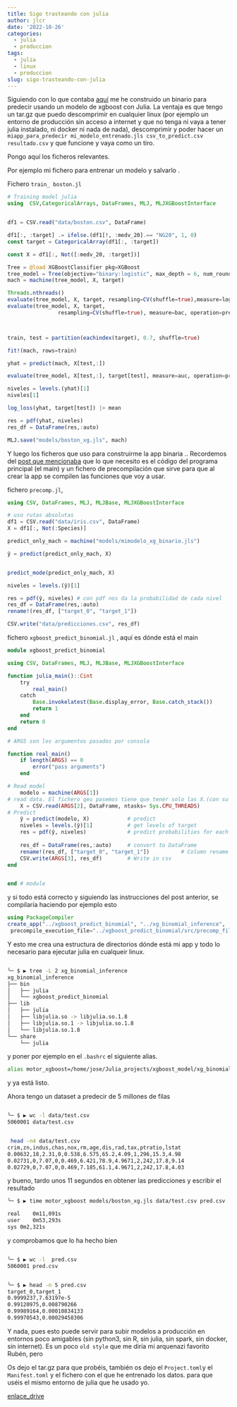 ```yaml
---
title: Sigo trasteando con julia
author: jlcr
date: '2022-10-26'
categories:
  - julia
  - produccion
tags:
  - julia
  - linux
  - produccion
slug: sigo-trasteando-con-julia
---
```



Siguiendo con lo que contaba [aquí](https://muestrear-no-es-pecado.netlify.app/2021/08/16/palabras-para-julia-parte-2-n/) me he construido un binario para predecir usando un modelo de xgboost con Julia. La ventaja es que tengo un tar.gz que puedo descomprimir en cualquier linux (por ejemplo un entorno de producción sin acceso a internet y que no tenga ni vaya a tener julia instalado, ni docker ni nada de nada), descomprimir y poder hacer un `miapp_para_predecir mi_modelo_entrenado.jls csv_to_predict.csv resultado.csv` y que funcione y vaya como un tiro. 


Pongo aquí los ficheros relevantes. 

Por ejemplo mi fichero para entrenar un modelo y salvarlo . 

Fichero `train_ boston.jl`


```julia 
# Training model julia
using  CSV,CategoricalArrays, DataFrames, MLJ, MLJXGBoostInterface


df1 = CSV.read("data/boston.csv", DataFrame)

df1[:, :target] .= ifelse.(df1[!, :medv_20].== "NG20", 1, 0)
const target = CategoricalArray(df1[:, :target])

const X = df1[:, Not([:medv_20, :target])]

Tree = @load XGBoostClassifier pkg=XGBoost
tree_model = Tree(objective="binary:logistic", max_depth = 6, num_round = 800)
mach = machine(tree_model, X, target)

Threads.nthreads()
evaluate(tree_model, X, target, resampling=CV(shuffle=true),measure=log_loss, verbosity=0)
evaluate(tree_model, X, target,
                resampling=CV(shuffle=true), measure=bac, operation=predict_mode, verbosity=0)



train, test = partition(eachindex(target), 0.7, shuffle=true)

fit!(mach, rows=train)

yhat = predict(mach, X[test,:])

evaluate(tree_model, X[test,:], target[test], measure=auc, operation=predict_mode, verbosity=0)

niveles = levels.(yhat)[1]
niveles[1]

log_loss(yhat, target[test]) |> mean

res = pdf(yhat, niveles)
res_df = DataFrame(res,:auto)

MLJ.save("models/boston_xg.jls", mach)

```


Y luego los ficheros que uso para construirme la app binaria .. Recordemos del [post que mencionaba](https://muestrear-no-es-pecado.netlify.app/2021/08/16/palabras-para-julia-parte-2-n/) que lo que necesito es el código del programa principal (el main) y un fichero de precompilación que sirve para que al crear la app se compilen las funciones que voy a usar. 


fichero `precomp.jl`, 

```julia
using CSV, DataFrames, MLJ, MLJBase, MLJXGBoostInterface

# uso rutas absolutas
df1 = CSV.read("data/iris.csv", DataFrame)
X = df1[:, Not(:Species)]

predict_only_mach = machine("models/mimodelo_xg_binario.jls")

ŷ = predict(predict_only_mach, X) 


predict_mode(predict_only_mach, X)

niveles = levels.(ŷ)[1]

res = pdf(ŷ, niveles) # con pdf nos da la probabilidad de cada nivel
res_df = DataFrame(res,:auto)
rename!(res_df, ["target_0", "target_1"])

CSV.write("data/predicciones.csv", res_df)

```


fichero `xgboost_predict_binomial.jl` , aquí es dónde está el main 

```julia
module xgboost_predict_binomial

using CSV, DataFrames, MLJ, MLJBase, MLJXGBoostInterface

function julia_main()::Cint
    try
        real_main()
    catch
        Base.invokelatest(Base.display_error, Base.catch_stack())
        return 1
    end
    return 0
end

# ARGS son los argumentos pasados por consola 

function real_main()
    if length(ARGS) == 0
        error("pass arguments")
    end

# Read model
    modelo = machine(ARGS[1])
# read data. El fichero qeu pasemos tiene que tener solo las X.(con su nombre)
    X = CSV.read(ARGS[2], DataFrame, ntasks= Sys.CPU_THREADS)
# Predict    
    ŷ = predict(modelo, X)            # predict
    niveles = levels.(ŷ)[1]           # get levels of target
    res = pdf(ŷ, niveles)             # predict probabilities for each level
    
    res_df = DataFrame(res,:auto)     # convert to DataFrame
    rename!(res_df, ["target_0", "target_1"])          # Column rename
    CSV.write(ARGS[3], res_df)        # Write in csv
end


end # module

```

y si todo está correcto y siguiendo las instrucciones del post anterior, se compilaría haciendo por ejemplo esto

```julia
using PackageCompiler
create_app("../xgboost_predict_binomial", "../xg_binomial_inference",
 precompile_execution_file="../xgboost_predict_binomial/src/precomp_file.jl", force=true, filter_stdlibs = true, cpu_target = "x86_64")
```


Y esto me crea una estructura de directorios dónde está mi app y todo lo necesario para ejecutar julia en cualqueir linux. 

```bash

╰─ $ ▶ tree -L 2 xg_binomial_inference
xg_binomial_inference
├── bin
│   ├── julia
│   └── xgboost_predict_binomial
├── lib
│   ├── julia
│   ├── libjulia.so -> libjulia.so.1.8
│   ├── libjulia.so.1 -> libjulia.so.1.8
│   └── libjulia.so.1.8
└── share
    └── julia
```

y poner por ejemplo en el `.bashrc` el siguiente alias. 

```bash
alias motor_xgboost=/home/jose/Julia_projects/xgboost_model/xg_binomial_inference/bin/xgboost_predict_binomial
```

y ya está listo. 

Ahora tengo un dataset a predecir de 5 millones de filas 

```bash

╰─ $ ▶ wc -l data/test.csv 
5060001 data/test.csv

```

```bash

 head -n4 data/test.csv 
crim,zn,indus,chas,nox,rm,age,dis,rad,tax,ptratio,lstat
0.00632,18,2.31,0,0.538,6.575,65.2,4.09,1,296,15.3,4.98
0.02731,0,7.07,0,0.469,6.421,78.9,4.9671,2,242,17.8,9.14
0.02729,0,7.07,0,0.469,7.185,61.1,4.9671,2,242,17.8,4.03

```


y bueno, tardo unos 11 segundos en obtener las predicciones y escribir el resultado
 
```bash
╰─ $ ▶ time motor_xgboost models/boston_xg.jls data/test.csv pred.csv

real	0m11,091s
user	0m53,293s
sys	0m2,321s


```

y comprobamos que lo ha hecho bien

```bash

╰─ $ ▶ wc -l  pred.csv 
5060001 pred.csv


╰─ $ ▶ head -n 5 pred.csv 
target_0,target_1
0.9999237,7.63197e-5
0.99120975,0.008790266
0.99989164,0.00010834133
0.99970543,0.00029458306

```


Y nada, pues esto puede servir para subir modelos a producción en entornos poco amigables (sin python3, sin R, sin julia, sin spark, sin docker, sin internet). Es un poco `old style` que me diría mi arquenazi favorito Rubén, pero 


Os dejo el tar.gz para que probéis, también os dejo el `Project.toml`y el `Manifest.toml` y el fichero con el que he entrenado los datos.  para que uséis el mismo entorno de julia que he usado yo. 


[enlace_drive](https://drive.google.com/drive/folders/1jQW-QQNoABlMdUHhlwHvY9MQnZh1x_Yi?usp=sharing)



